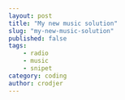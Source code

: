 ```yaml
---
layout: post
title: "My new music solution"
slug: "my-new-music-solution"
published: false
tags:
    - radio
    - music
    - snipet
category: coding
author: crodjer
---
```

